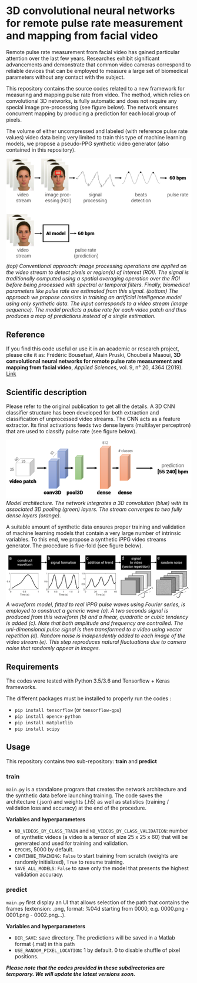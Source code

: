 # 3D convolutional neural networks for remote pulse rate measurement and mapping from facial video

Remote pulse rate measurement from facial video has gained particular attention over the last few years. Researches exhibit significant advancements and demonstrate that common video cameras correspond to reliable devices that can be employed to measure a large set of biomedical parameters without any contact with the subject. 

This repository contains the source codes related to a new framework for measuring and mapping pulse rate from video. The method, which relies on convolutional 3D networks, is fully automatic and does not require any special image pre-processing (see figure below). The network ensures concurrent mapping by producing a prediction for each local group of pixels. 

The volume of either uncompressed and labeled (with reference pulse rate values) video data being very limited to train this type of machine learning models, we propose a pseudo-PPG synthetic video generator (also contained in this repository).

![Alt text](illustrations/overview.png?raw=true "General overview")
*(top) Conventional approach: image processing operations are applied on the video stream to detect pixels or region(s) of interest (ROI). The signal is traditionally computed using a spatial averaging operation over the ROI before being processed with spectral or temporal filters. Finally, biomedical parameters like pulse rate are estimated from this signal. (bottom) The approach we propose consists in training an artificial intelligence model using only synthetic data. The input corresponds to a video stream (image sequence). The model predicts a pulse rate for each video patch and thus produces a map of predictions instead of a single estimation.*


## Reference

If you find this code useful or use it in an academic or research project, please cite it as: 
Frédéric Bousefsaf, Alain Pruski, Choubeila Maaoui, **3D convolutional neural networks for remote pulse rate measurement and mapping from facial video**, *Applied Sciences*, vol. 9, n° 20, 4364 (2019). [Link](https://www.mdpi.com/2076-3417/9/20/4364)


## Scientific description

Please refer to the original publication to get all the details. A 3D CNN classifier structure has been developed for both extraction and classification of unprocessed video streams. The CNN acts as a feature extractor. Its final activations feeds two dense layers (multilayer perceptron) that are used to classify pulse rate (see figure below).

![Alt text](illustrations/network_architecture.png?raw=true "Network architecture")
*Model architecture. The network integrates a 3D convolution (blue) with its associated 3D pooling (green) layers. The stream converges to two fully dense layers (orange).*


A suitable amount of synthetic data ensures proper training and validation of machine learning models that contain a very large number of intrinsic variables. To this end, we propose a synthetic iPPG video streams generator. The procedure is five-fold (see figure below).


![Alt text](illustrations/synthetic_generator.png?raw=true "Synthetic generator")
*A waveform model, fitted to real iPPG pulse waves using Fourier series, is employed to construct a generic wave (a). A two seconds signal is produced from this waveform (b) and a linear, quadratic or cubic tendency is added (c). Note that both amplitude and frequency are controlled. The uni-dimensional pulse signal is then transformed to a video using vector repetition (d). Random noise is independently added to each image of the video stream (e). This step reproduces natural fluctuations due to camera noise that randomly appear in images.*


## Requirements
The codes were tested with Python 3.5/3.6 and Tensorflow + Keras frameworks.

The different packages must be installed to properly run the codes : 
- `pip install tensorflow` (or `tensorflow-gpu`)
- `pip install opencv-python`
- `pip install matplotlib`
- `pip install scipy`


## Usage

This repository contains two sub-repository: **train** and **predict** 

### train
`main.py` is a standalone program that creates the network architecture and the synthetic data before launching training. The code saves the architecture (.json) and weights (.h5) as well as statistics (training / validation loss and accuracy) at the end of the procedure.

**Variables and hyperparameters**
- `NB_VIDEOS_BY_CLASS_TRAIN` and `NB_VIDEOS_BY_CLASS_VALIDATION`: number of synthetic videos (a video is a tensor of size 25 x 25 x 60) that will be generated and used for training and validation.
- `EPOCHS`, 5000 by default.
- `CONTINUE_TRAINING`: `False` to start training from scratch (weights are randomly initialized), `True` to resume training.
- `SAVE_ALL_MODELS`: `False` to save only the model that presents the highest validation accuracy.


### predict
`main.py` first display an UI that allows selection of the path that contains the frames (extension: .png, format: %04d starting from 0000, e.g. 0000.png - 0001.png - 0002.png...).

**Variables and hyperparameters**
- `DIR_SAVE`: save directory. The predictions will be saved in a Matlab format (.mat) in this path
- `USE_RANDOM_PIXEL_LOCATION`: 1 by default. 0 to disable shuffle of pixel positions.

***Please note that the codes provided in these subdirectories are temporary. We will update the latest versions soon.***
